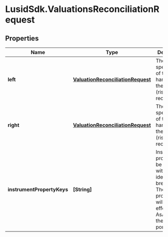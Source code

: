 # LusidSdk.ValuationsReconciliationRequest

## Properties
Name | Type | Description | Notes
------------ | ------------- | ------------- | -------------
**left** | [**ValuationReconciliationRequest**](ValuationReconciliationRequest.md) | The specification of the left hand side of the valuation (risk) reconciliation | 
**right** | [**ValuationReconciliationRequest**](ValuationReconciliationRequest.md) | The specification of the right hand side of the valuation (risk) reconciliation | 
**instrumentPropertyKeys** | **[String]** | Instrument properties to be included with any identified breaks. These properties will be in the effective and AsAt dates of the left portfolio | 


